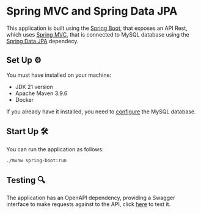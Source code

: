 # Spring MVC and Spring Data JPA

This application is built using the [Spring Boot](https://spring.io/projects/spring-boot), that exposes an API Rest,
which uses [Spring MVC](https://docs.spring.io/spring-framework/docs/5.3.15/reference/html/web.html#mvc), that is
connected to MySQL database using the [Spring Data JPA](https://spring.io/projects/spring-data) dependecy.

## Set Up ⚙

You must have installed on your machine:

* JDK 21 version
* Apache Maven 3.9.6
* Docker

If you already have it installed, you need to [configure](https://github.com/MasterCloudApps-Projects/QuarkusMutiny_vs_ReactorSpring/tree/main/setup#configuring-the-mysql-database-) the MySQL database.

## Start Up 🛠

You can run the application as follows:

```bash
./mvnw spring-boot:run
```

## Testing 🔍

The application has an OpenAPI dependency, providing a Swagger interface to make requests against to the API,
click [here](http://localhost:8080/api/swagger-ui/index.html) to test it.